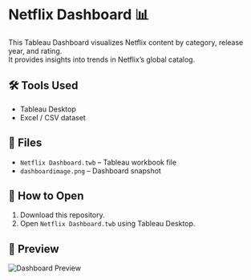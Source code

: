 # Netflix Dashboard 📊

This Tableau Dashboard visualizes Netflix content by category, release year, and rating.  
It provides insights into trends in Netflix’s global catalog.

## 🛠 Tools Used
- Tableau Desktop
- Excel / CSV dataset

## 📂 Files
- `Netflix Dashboard.twb` – Tableau workbook file
- `dashboardimage.png` – Dashboard snapshot

## 🚀 How to Open
1. Download this repository.
2. Open `Netflix Dashboard.twb` using Tableau Desktop.

## 📸 Preview
![Dashboard Preview](preview.png)

